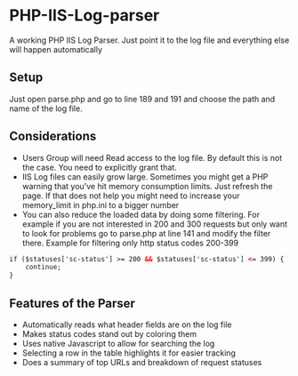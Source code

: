 # PHP-IIS-Log-parser
A working PHP IIS Log Parser. Just point it to the log file and everything else will happen automatically
## Setup
Just open parse.php and go to line 189 and 191 and choose the path and name of the log file.
## Considerations
* Users Group will need Read access to the log file. By default this is not the case. You need to explicitly grant that.
* IIS Log files can easily grow large. Sometimes you might get a PHP warning that you've hit memory consumption limits. Just refresh the page. If that does not help you might need to increase your memory_limit in php.ini to a bigger number
* You can also reduce the loaded data by doing some filtering. For example if you are not interested in 200 and 300 requests but only want to look for problems go to parse.php at line 141 and modify the filter there. Example for filtering only http status codes 200-399

```html
if ($statuses['sc-status'] >= 200 && $statuses['sc-status'] <= 399) {
    continue;
}
```
## Features of the Parser
* Automatically reads what header fields are on the log file
* Makes status codes stand out by coloring them
* Uses native Javascript to allow for searching the log
* Selecting a row in the table highlights it for easier tracking
* Does a summary of top URLs and breakdown of request statuses
